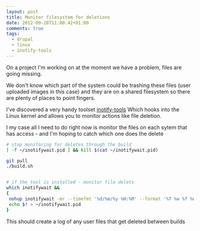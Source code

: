 ```yaml
---
layout: post
title: Monitor filesystem for deletions
date: 2012-09-28T11:00:42+01:00
comments: true
tags:
  - drupal
  - linux
  - inotify-tools
---
```


On a project I'm working on at the moment we have a problem, files are going missing.

We don't know which part of the system could be trashing these files (user uploaded images in this case) and they are on a shared filesystem so there are plenty of places to point fingers.

I've discovered a very handy toolset [inotify-tools](https://github.com/rvoicilas/inotify-tools/wiki) Which hooks into the Linux kernel and allows you to monitor actions like file deletion.

I my case all I need to do right now is monitor the files on each sytem that has access - and I'm hoping to catch which one does the delete

```bash
# stop monitoring for deletes through the build
[ -f ~/inotifywait.pid ] && kill $(cat ~/inotifywait.pid)

git pull
./build.sh


# if the tool is installed - monitor file delets
which inotifywait &&
{
 nohup inotifywait -mr --timefmt '%d/%m/%y %H:%M' --format '%T %w %f %e' -e delete /var/www/sites/default/files/ &> ~/build-${JOB_NAME}-$(BUILD_NUMBER)-delete.log  &
 echo $! > ~/inotifywait.pid
}

```

This should create a log of any user files that get deleted between builds
